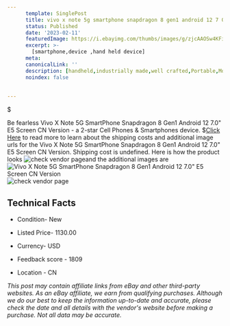 ```yaml
---
      template: SinglePost
      title: vivo x note 5g smartphone snapdragon 8 gen1 android 12 7 0 e5 screen cn version
      status: Published
      date: '2023-02-11'
      featuredImage: https://i.ebayimg.com/thumbs/images/g/zjcAAOSw4KFifoBQ/s-l225.jpg
      excerpt: >-
        [smartphone,device ,hand held device]
      meta:
      canonicalLink: ''
      description: [handheld,industrially made,well crafted,Portable,Mobile,Compact,Convenient,Lightweight,Maneuverable,Man-portable,Miniature,Carriable,Hand-held,Light,Holdable,Transportable,Mobile device,Pocket-sized,On-the-go,Wireless,Cordless,Compact size,Convenient size, smartphone,device ,hand held device]
      noindex: false
      
        
---
```

$

Be fearless Vivo X Note 5G SmartPhone Snapdragon 8 Gen1 Android 12 7.0" E5 Screen CN Version - a 2-star Cell Phones & Smartphones device.
$[Click Here](https://www.ebay.com/itm/294982593516?hash=item44ae552bec%3Ag%3AzjcAAOSw4KFifoBQ&mkevt=1&mkcid=1&mkrid=711-53200-19255-0&campid=%253CePNCampaignId%253E&customid=%253CreferenceId%253E&toolid=10049) to read more to learn about the shipping costs and additional image urls for the Vivo X Note 5G SmartPhone Snapdragon 8 Gen1 Android 12 7.0" E5 Screen CN Version. Shipping cost is undefined. Here is how the product looks ![check vendor page](https://i.ebayimg.com/thumbs/images/g/zjcAAOSw4KFifoBQ/s-l225.jpg)and the additional images are![Vivo X Note 5G SmartPhone Snapdragon 8 Gen1 Android 12 7.0" E5 Screen CN Version](https://i.ebayimg.com/images/g/zjcAAOSw4KFifoBQ/s-l960.jpg)![check vendor page]()



 ## Technical Facts 



     
      

 - Condition- New 


      

 - Listed Price- 1130.00 


      

 - Currency- USD 


      

 - Feedback score - 1809 


      

 - Location - CN 


      
      

 *_This post may contain affiliate links from eBay and other third-party websites. As an eBay affiliate, we earn from qualifying purchases. Although we do our best to keep the information up-to-date and accurate, please check the date and all details with the vendor's website before making a purchase. Not all data may be accurate._*






